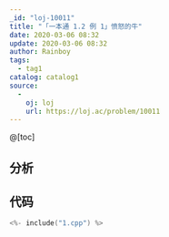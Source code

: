 ```yaml
---
_id: "loj-10011"
title: "「一本通 1.2 例 1」愤怒的牛"
date: 2020-03-06 08:32
update: 2020-03-06 08:32
author: Rainboy
tags:
  - tag1
catalog: catalog1
source: 
  - 
    oj: loj
    url: https://loj.ac/problem/10011
---
```



@[toc]
## 分析



## 代码

```c
<%- include("1.cpp") %>
```
